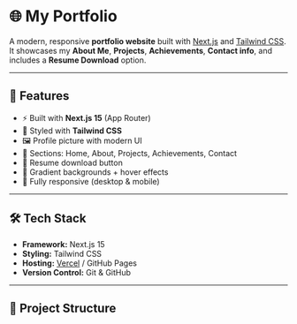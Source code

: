 # 🌐 My Portfolio

A modern, responsive **portfolio website** built with [Next.js](https://nextjs.org/) and [Tailwind CSS](https://tailwindcss.com/).  
It showcases my **About Me**, **Projects**, **Achievements**, **Contact info**, and includes a **Resume Download** option.  

---

## 🚀 Features
- ⚡ Built with **Next.js 15** (App Router)
- 🎨 Styled with **Tailwind CSS**
- 🖼️ Profile picture with modern UI
- 📂 Sections: Home, About, Projects, Achievements, Contact
- 📑 Resume download button
- 🌈 Gradient backgrounds + hover effects
- 📱 Fully responsive (desktop & mobile)

---

## 🛠️ Tech Stack
- **Framework:** Next.js 15
- **Styling:** Tailwind CSS
- **Hosting:** [Vercel](https://vercel.com) / GitHub Pages
- **Version Control:** Git & GitHub

---

## 📂 Project Structure
